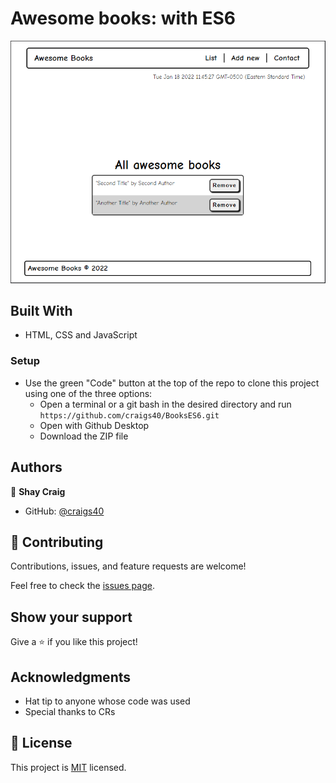 # Awesome books: with ES6

![awesome books screenshot](./assets/AwesomeBooks.PNG)

## Built With

- HTML, CSS and JavaScript

### Setup

- Use the green "Code" button at the top of the repo to clone this project using one of the three options:
   - Open a terminal or a git bash in the desired directory and run `https://github.com/craigs40/BooksES6.git`
   - Open with Github Desktop
   - Download the ZIP file

## Authors

👤 **Shay Craig**

- GitHub: [@craigs40](https://github.com/craigs40)

## 🤝 Contributing

Contributions, issues, and feature requests are welcome!

Feel free to check the [issues page](https://github.com/craigs40/BooksES6/issues).

## Show your support

Give a ⭐️ if you like this project!

## Acknowledgments

- Hat tip to anyone whose code was used
- Special thanks to CRs

## 📝 License

This project is [MIT](./MIT.md) licensed.